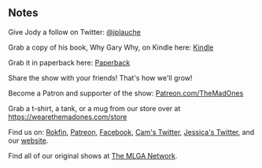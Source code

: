 ## Notes

Give Jody a follow on Twitter: [@jplauche](https://twitter.com/jplauche)

Grab a copy of his book, Why Gary Why, on Kindle here: [Kindle](https://amzn.to/3JyLhcl)

Grab it in paperback here: [Paperback](https://amzn.to/3Li8aCf)

Share the show with your friends! That's how we'll grow!

Become a Patron and supporter of the show: [Patreon.com/TheMadOnes](https://www.patreon.com/TheMadOnes)

Grab a t-shirt, a tank, or a mug from our store over at https://wearethemadones.com/store

Find us on:
[Rokfin](https://rokfin.com/TheMadOnes), [Patreon](https://patreon.com/TheMadOnes), [Facebook](https://www.facebook.com/WeAreTheMad/), [Cam's Twitter](https://twitter.com/HamCarless), [Jessica's Twitter](https://twitter.com/soupcanarchist), and our [website](http://wearethemad.com).

Find all of our original shows at [The MLGA Network](https://mlganetwork.com).
